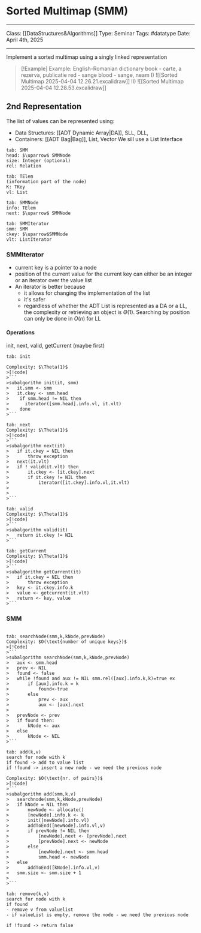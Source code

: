 # Sorted Multimap (SMM)
___
Class: [[DataStructures&Algorithms]]
Type: Seminar
Tags: #datatype 
Date: April 4th, 2025
___

Implement a sorted multimap using a singly linked representation 

>[!Example] Example: English-Romanian dictionary
book - carte, a rezerva, publicatie
red - sange
blood - sange, neam 
>I) 
>![[Sorted Multimap 2025-04-04 12.26.21.excalidraw]]
>II)
>![[Sorted Multimap 2025-04-04 12.28.53.excalidraw]]

## 2nd Representation
The list of values can be represented using:
- Data Structures: [[ADT Dynamic Array|DA]], SLL, DLL, 
- Containers: [[ADT Bag|Bag]], List, Vector
We sill use a List
Interface
```tabs
tab: SMM
head: $\uparrow$ SMMNode
size: Integer (optional)
rel: Relation

tab: TElem 
(information part of the node)
K: TKey
vl: List

tab: SMMNode
info: TElem
next: $\uparrow$ SMMNode

tab: SMMIterator
smm: SMM
ckey: $\uparrow$SMMNode
vlt: ListIterator
```

### SMMIterator
- current key is a pointer to a node 
- position of the current value for the current key can either be an integer or an iterator over the value list 
- An iterator is better because
	- it allows for changing the implementation of the list 
	- it's safer 
	- regardless of whether the ADT List is represented as a DA or a LL, the complexity or retrieving an object is $\Theta(1)$. Searching by position can only be done in $O(n)$ for LL

#### Operations
init, next, valid, getCurrent (maybe first)
```tabs
tab: init

Complexity: $\Theta(1)$
>[!code]
>```
>subalgorithm init(it, smm)
>	it.smm <- smm
>	it.ckey <- smm.head
>    if smm.head != NIL then
>	   iterator([smm.head].info.vl, it.vlt)
>    done
>```
	
tab: next
Complexity: $\Theta(1)$
>[!code]
>```
>subalgorithm next(it)
>	if it.ckey = NIL then
>		throw exception
>	next(it.vlt)
>	if ! valid(it.vlt) then
>		it.ckey <- [it.ckey].next
>		if it.ckey != NIL then
>			iterator([it.ckey].info.vl,it.vlt)
>	
>
>```

tab: valid
Complexity: $\Theta(1)$
>[!code]
>```
>subalgorithm valid(it)
>	return it.ckey != NIL
>```

tab: getCurrent
Complexity: $\Theta(1)$
>[!code]
>```
>subalgorithm getCurrent(it)
>	if it.ckey = NIL then
>		throw exception
>	key <- it.ckey.info.k
>	value <- getcurrent(it.vlt)
>	return <- key, value
>```

```

### SMM

````tabs

tab: searchNode(smm,k,kNode,prevNode)
Complexity: $O(\text{number of unique keys})$
>[!Code]
>```
>subalgorithm searchNode(smm,k,kNode,prevNode)
>	aux <- smm.head
>	prev <- NIL
>	found <- false
>	while !found and aux != NIL smm.rel([aux].info.k,k)=true ex
>		if [aux].info.k = k
>			found<-true
>		else 
>			prev <- aux
>			aux <- [aux].next
>
>	prevNode <- prev
>	if found then:
>		kNode <- aux
>	else
>		kNode <- NIL
>```

tab: add(k,v)
search for node with k
if found -> add to value list 
if !found -> insert a new node - we need the previous node

Complexity: $O(\text{nr. of pairs})$
>[!Code]
>```
>subalgorithm add(smm,k,v)
>	searchnode(smm,k,kNode,prevNode)
>	if kNode = NIL then
>		newNode <- allocate()
>		[newNode].info.k <- k
>		init([newNode].info.vl)
>		addToEnd([newNode].info.vl,v)
>		if prevNode != NIL then
>			[newNode].next <- [prevNode].next
>			[prevNode].next <- newNode
>		else 
>			[newNode].next <- smm.head
>			smm.head <- newNode
>	else
>		addToEnd([kNode].info.vl,v)
>	smm.size <- smm.size + 1
>	
>```

tab: remove(k,v)
search for node with k
if found  
- remove v from valuelist
- if valueList is empty, remove the node - we need the previous node

if !found -> return false

````

